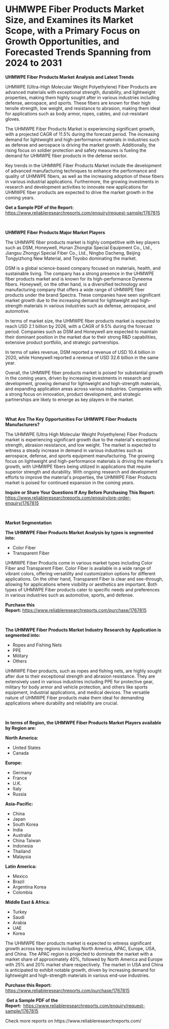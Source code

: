 <p><h1>UHMWPE Fiber Products Market Size, and Examines its Market Scope, with a Primary Focus on Growth Opportunities, and Forecasted Trends Spanning from 2024 to 2031</h1></p><p><strong>UHMWPE Fiber Products Market Analysis and Latest Trends</strong></p>
<p><p>UHMWPE (Ultra-High Molecular Weight Polyethylene) Fiber Products are advanced materials with exceptional strength, durability, and lightweight properties, making them highly sought after in various industries including defense, aerospace, and sports. These fibers are known for their high tensile strength, low weight, and resistance to abrasion, making them ideal for applications such as body armor, ropes, cables, and cut-resistant gloves.</p><p>The UHMWPE Fiber Products Market is experiencing significant growth, with a projected CAGR of 11.5% during the forecast period. The increasing demand for lightweight and high-performance materials in industries such as defense and aerospace is driving the market growth. Additionally, the rising focus on soldier protection and safety measures is fueling the demand for UHMWPE fiber products in the defense sector.</p><p>Key trends in the UHMWPE Fiber Products Market include the development of advanced manufacturing techniques to enhance the performance and quality of UHMWPE fibers, as well as the increasing adoption of these fibers in various industrial applications. Furthermore, the growing investments in research and development activities to innovate new applications for UHMWPE fiber products are expected to drive the market growth in the coming years.</p></p>
<p><strong>Get a Sample PDF of the Report:&nbsp;</strong> <a href="https://www.reliableresearchreports.com/enquiry/request-sample/1767815">https://www.reliableresearchreports.com/enquiry/request-sample/1767815</a></p>
<p>&nbsp;</p>
<p><strong>UHMWPE Fiber Products Major Market Players</strong></p>
<p><p>The UHMWPE fiber products market is highly competitive with key players such as DSM, Honeywell, Hunan Zhongtai Special Equipment Co., Ltd., Jiangsu Zhongyi Special Fiber Co., Ltd., Ningbo Dacheng, Beijing Tongyizhong New Material, and Toyobo dominating the market.</p><p>DSM is a global science-based company focused on materials, health, and sustainable living. The company has a strong presence in the UHMWPE fiber products market and is known for its high-performance Dyneema fibers. Honeywell, on the other hand, is a diversified technology and manufacturing company that offers a wide range of UHMWPE fiber products under the brand Spectra. These companies have seen significant market growth due to the increasing demand for lightweight and high-strength materials in various industries such as defense, aerospace, and automotive.</p><p>In terms of market size, the UHMWPE fiber products market is expected to reach USD 2.1 billion by 2026, with a CAGR of 9.5% during the forecast period. Companies such as DSM and Honeywell are expected to maintain their dominant position in the market due to their strong R&D capabilities, extensive product portfolio, and strategic partnerships.</p><p>In terms of sales revenue, DSM reported a revenue of USD 10.4 billion in 2020, while Honeywell reported a revenue of USD 32.6 billion in the same year.</p><p>Overall, the UHMWPE fiber products market is poised for substantial growth in the coming years, driven by increasing investments in research and development, growing demand for lightweight and high-strength materials, and expanding application areas across various industries. Companies with a strong focus on innovation, product development, and strategic partnerships are likely to emerge as key players in the market.</p></p>
<p>&nbsp;</p>
<p><strong>What Are The Key Opportunities For UHMWPE Fiber Products Manufacturers?</strong></p>
<p><p>The UHMWPE (Ultra High Molecular Weight Polyethylene) Fiber Products market is experiencing significant growth due to the material's exceptional strength, abrasion resistance, and low weight. The market is expected to witness a steady increase in demand in various industries such as aerospace, defense, and sports equipment manufacturing. The growing focus on lightweight and high-performance materials is driving the market's growth, with UHMWPE fibers being utilized in applications that require superior strength and durability. With ongoing research and development efforts to improve the material's properties, the UHMWPE Fiber Products market is poised for continued expansion in the coming years.</p></p>
<p><strong>Inquire or Share Your Questions If Any Before Purchasing This Report:</strong> <a href="https://www.reliableresearchreports.com/enquiry/pre-order-enquiry/1767815">https://www.reliableresearchreports.com/enquiry/pre-order-enquiry/1767815</a></p>
<p>&nbsp;</p>
<p><strong>Market Segmentation</strong></p>
<p><strong>The UHMWPE Fiber Products Market Analysis by types is segmented into:</strong></p>
<p><ul><li>Color Fiber</li><li>Transparent Fiber</li></ul></p>
<p><p>UHMWPE Fiber Products come in various market types including Color Fiber and Transparent Fiber. Color Fiber is available in a wide range of vibrant colors, offering versatility and customization options for different applications. On the other hand, Transparent Fiber is clear and see-through, allowing for applications where visibility or aesthetics are important. Both types of UHMWPE Fiber products cater to specific needs and preferences in various industries such as automotive, sports, and defense.</p></p>
<p><strong>Purchase this Report:&nbsp;</strong><a href="https://www.reliableresearchreports.com/purchase/1767815">https://www.reliableresearchreports.com/purchase/1767815</a></p>
<p>&nbsp;</p>
<p><strong>The UHMWPE Fiber Products Market Industry Research by Application is segmented into:</strong></p>
<p><ul><li>Ropes and Fishing Nets</li><li>PPE</li><li>Military</li><li>Others</li></ul></p>
<p><p>UHMWPE Fiber products, such as ropes and fishing nets, are highly sought after due to their exceptional strength and abrasion resistance. They are extensively used in various industries including PPE for protective gear, military for body armor and vehicle protection, and others like sports equipment, industrial applications, and medical devices. The versatile nature of UHMWPE Fiber products make them ideal for demanding applications where durability and reliability are crucial.</p></p>
<p>&nbsp;</p>
<p><strong>In terms of Region, the UHMWPE Fiber Products Market Players available by Region are:</strong></p>
<p>
    <p> <strong> North America: </strong>
        <ul>
            <li>United States</li>
            <li>Canada</li>
        </ul>
        </p> 
    <p> <strong> Europe: </strong>
        <ul>
            <li>Germany</li>
            <li>France</li>
            <li>U.K.</li>
            <li>Italy</li>
            <li>Russia</li>
        </ul>
        </p> 
    <p> <strong> Asia-Pacific: </strong>
        <ul>
            <li>China</li>
            <li>Japan</li>
            <li>South Korea</li>
            <li>India</li>
            <li>Australia</li>
            <li>China Taiwan</li>
            <li>Indonesia</li>
            <li>Thailand</li>
            <li>Malaysia</li>
        </ul>
        </p> 
    <p> <strong> Latin America: </strong>
        <ul>
            <li>Mexico</li>
            <li>Brazil</li>
            <li>Argentina Korea</li>
            <li>Colombia</li>
        </ul>
        </p> 
    <p> <strong> Middle East & Africa: </strong>
        <ul>
            <li>Turkey</li>
            <li>Saudi</li>
            <li>Arabia</li>
            <li>UAE</li>
            <li>Korea</li>
        </ul>
    </p>
    </p>
<p><p>The UHMWPE fiber products market is expected to witness significant growth across key regions including North America, APAC, Europe, USA, and China. The APAC region is projected to dominate the market with a market share of approximately 40%, followed by North America and Europe with 25% and 20% market share respectively. The market in USA and China is anticipated to exhibit notable growth, driven by increasing demand for lightweight and high-strength materials in various end-use industries.</p></p>
<p><strong>Purchase this Report: </strong><a href="https://www.reliableresearchreports.com/purchase/1767815">https://www.reliableresearchreports.com/purchase/1767815</a></p>
<p>&nbsp;<strong>Get a Sample PDF of the Report:&nbsp;&nbsp;</strong><a href="https://www.reliableresearchreports.com/enquiry/request-sample/1767815">https://www.reliableresearchreports.com/enquiry/request-sample/1767815</a></p>
<p><strong></strong></p>
<p>Check more reports on https://www.reliableresearchreports.com/</p>